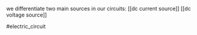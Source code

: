 we differentiate two main sources in our circuits:
[[dc current source]]
[[dc voltage source]]

#electric_circuit